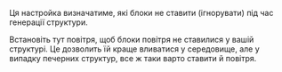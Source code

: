 Ця настройка визначатиме, які блоки не ставити (ігнорувати) під час генерації структури.

Встановіть тут повітря, щоб блоки повітря не ставилися у вашій структурі. Це дозволить їй краще вливатися у середовище, але у випадку печерних структур, все ж таки варто ставити й повітря.
